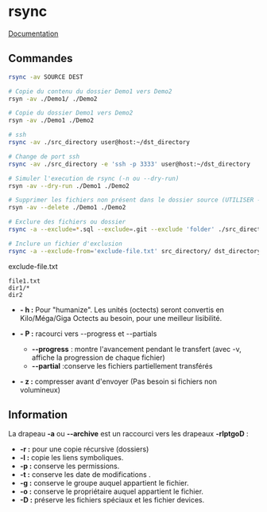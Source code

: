 # rsync

[Documentation](https://linux.die.net/man/1/rsync)

## Commandes

```sh
rsync -av SOURCE DEST
```

```sh
# Copie du contenu du dossier Demo1 vers Demo2
rsyn -av ./Demo1/ ./Demo2

# Copie du dossier Demo1 vers Demo2
rsyn -av ./Demo1 ./Demo2

# ssh
rsync -av ./src_directory user@host:~/dst_directory

# Change de port ssh
rsync -av ./src_directory -e 'ssh -p 3333' user@host:~/dst_directory

# Simuler l'execution de rsync (-n ou --dry-run)
rsyn -av --dry-run ./Demo1 ./Demo2

# Supprimer les fichiers non présent dans le dossier source (UTILISER --dry-run AVANT)
rsyn -av --delete ./Demo1 ./Demo2

# Exclure des fichiers ou dossier
rsync -a --exclude=*.sql --exclude=.git --exclude 'folder' ./src_directory user@host.com:~/dst_directory

# Inclure un fichier d'exclusion
rsync -a --exclude-from='exclude-file.txt' src_directory/ dst_directory/
```

exclude-file.txt

```
file1.txt
dir1/*
dir2
```
- **- h :** Pour "humanize". Les unités (octects) seront convertis en Kilo/Méga/Giga Octects au besoin, pour une meilleur lisibilité.

- **- P :** racourci vers --progress et --partials
  - **--progress** : montre l'avancement pendant le transfert (avec -v, affiche la progression de chaque fichier)
  - **--partial** :conserve les fichiers partiellement transférés

- **- z :** compresser avant d'envoyer (Pas besoin si fichiers non volumineux)



## Information

La drapeau **-a** ou **--archive** est un raccourci vers les drapeaux **-rlptgoD** :

- **-r :** pour une copie récursive (dossiers)
- **-l :** copie les liens symboliques.
- **-p :** conserve les permissions.
- **-t :** conserve les date de modifications .
- **-g :** conserve le groupe auquel appartient le fichier.
- **-o :** conserve le propriétaire auquel appartient le fichier.
- **-D :** préserve les fichiers spéciaux et les fichier devices.
